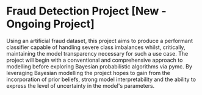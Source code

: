 # Fraud Detection Project [New - Ongoing Project]

Using an artificial fraud dataset, this project aims to produce a performant classifier capable of handling severe class imbalances whilst, critically, maintaining the model transparency necessary for such a use case. The project will begin with a conventional and comprehensive approach to modelling before exploring Bayesian probabilistic algorithms via pymc. By leveraging Bayesian modelling the project hopes to gain from the incorporation of prior beliefs, strong model interpretability and the ability to express the level of uncertainty in the model's parameters.     
